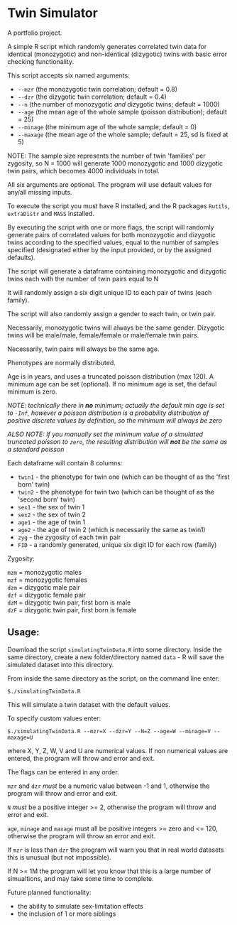 Twin Simulator
==============

A portfolio project.

A simple R script which randomly generates correlated twin data for identical (monozygotic) and
non-identical (dizygotic) twins with basic error checking functionality.

This script accepts six named arguments:

- `--mzr` (the monozygotic twin correlation; default = 0.8)
- `--dzr` (the dizygotic twin correlation; default = 0.4)
- `--n`   (the number of monozygotic *and* dizygotic twins; default = 1000)
- `--age` (the mean age of the whole sample (poisson distribution); default = 25)
- `--minage` (the minimum age of the whole sample; default = 0)
- `--maxage` (the mean age of the whole sample; default = 25, sd is fixed at 5)

NOTE: The sample size represents the number of twin 'families' per zygosity, so N = 1000 will generate 1000 monozygotic and 1000 dizygotic twin pairs, which becomes 4000 individuals in total.

All six arguments are optional. The program will use default values for any/all missing inputs.

To execute the script you must have R installed, and the R packages `Rutils`, `extraDistr` and `MASS` installed.

By executing the script with one or more flags, the script will randomly generate pairs of correlated values
for both monozygotic and dizygotic twins according to the specified values, equal to the number of samples specified
(designated either by the input provided, or by the assigned defaults).

The script will generate a dataframe containing monozygotic and dizygotic twins each with the number of twin pairs
equal to N

It will randomly assign a six digit unique ID to each pair of twins (each family).

The script will also randomly assign a gender to each twin, or twin pair.

Necessarily, monozygotic twins will always be the same gender. Dizygotic twins will be male/male,
female/female or male/female twin pairs.

Necessarily, twin pairs will always be the same age.

Phenotypes are normally distributed.

Age is in years, and uses a truncated poisson distribution (max 120). A minimum age can be set (optional). If no
minimum age is set, the defaul minimum is zero.

*NOTE: technically there in **no** minimum; actually the default min age is
set to `-Inf`, however a poisson distribution is a probability distribution of positive discrete values by
definition, so the minimum will always be zero*

*ALSO NOTE: If you manually set the minimum value of a simulated truncated poisson to
`zero`, the resulting distribution will **not** be the same as a standard poisson*

Each dataframe will contain 8 columns:

- `twin1` - the phenotype for twin one (which can be thought of as the 'first born' twin)
- `twin2` - the phenotype for twin two (which can be thought of as the 'second born' twin)
- `sex1` - the sex of twin 1
- `sex2` - the sex of twin 2
- `age1` - the age of twin 1
- `age2` - the age of twin 2 (which is necessarily the same as twin1)
- `zyg` - the zygosity of each twin pair
- `FID` - a randomly generated, unique six digit ID for each row (family)

Zygosity:

`mzm` = monozygotic males  
`mzf` = monozygotic females  
`dzm` = dizygotic male pair  
`dzf` = dizygotic female pair  
`dzM` = dizygotic twin pair, first born is male  
`dzF` = dizygotic twin pair, first born is female  

Usage:
------

Download the script `simulatingTwinData.R` into some directory. Inside the same directory, create a new
folder/directory named `data` - R will save the simulated dataset into this directory.

From inside the same directory as the script, on the command line enter:

`$./simulatingTwinData.R`

This will simulate a twin dataset with the default values.

To specify custom values enter:

`$./simulatingTwinData.R --mzr=X --dzr=Y --N=Z --age=W --minage=V --maxage=U`

where X, Y, Z, W, V and U are numerical values. If non numerical values are entered, the program will throw and error
and exit.

The flags can be entered in any order.

`mzr` and `dzr` *must* be a numeric value between -1 and 1, otherwise the program will throw and error and exit.

`N` *must* be a positive integer >= 2, otherwise the program will throw and error and exit.

`age`, `minage` and `maxage` must all be positive integers >= zero and <= 120, otherwise the program will throw an error and exit.

If `mzr` is less than `dzr` the program will warn you that in real world datasets this is unusual (but not impossible).

If N >= 1M the program will let you know that this is a large number of simualtions, and may take some time to complete.

Future planned functionality:

- the ability to simulate sex-limitation effects
- the inclusion of 1 or more siblings
